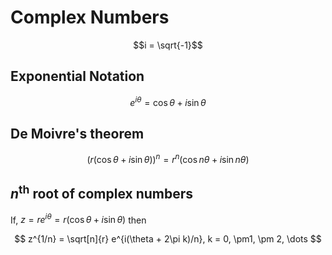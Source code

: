 # Complex Numbers

$$i = \sqrt{-1}$$

## Exponential Notation

$$
e^{i\theta} = \cos \theta + i \sin \theta
$$

## De Moivre's theorem

$$
(r(\cos \theta + i \sin \theta))^n = r^n (\cos n\theta + i \sin n\theta)
$$

## $n^{\text{th}}$ root of complex numbers

If, $z = re^{i\theta} = r(\cos \theta + i \sin \theta)$ then

$$
z^{1/n} = \sqrt[n]{r} e^{i(\theta + 2\pi k)/n}, k = 0, \pm1, \pm 2, \dots
$$
